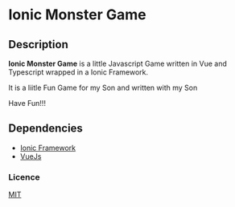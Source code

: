 # Ionic Monster Game

## Description
**Ionic Monster Game** is a little Javascript Game written in Vue and Typescript wrapped in a Ionic Framework. 

It is a liitle Fun Game for my Son and written with my Son

Have Fun!!!

## Dependencies

+ [Ionic Framework](https://ionicframework.com)
+ [VueJs](https://vuejs.org)

### Licence
[MIT](https://opensource.org/licenses/MIT)
